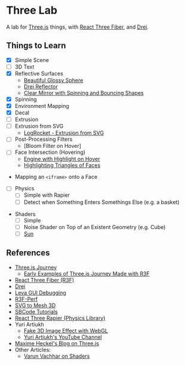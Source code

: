 # Three Lab

A lab for [Three.js](https://threejs.org/) things, with [React Three Fiber](https://docs.pmnd.rs/react-three-fiber/getting-started/introduction), and [Drei](https://github.com/pmndrs/drei).

## Things to Learn

- [x] Simple Scene
- [ ] 3D Text
- [x] Reflective Surfaces
  - [Beautiful Glossy Sphere](https://pierfrancesco-soffritti.medium.com/glossy-spheres-in-three-js-bfd2785d4857)
  - [Drei Reflector](https://onion2k.github.io/r3f-by-example/examples/other/reflector/)
  - [Clear Mirror with Spinning and Bouncing Shapes](https://threejs.org/examples/?q=mir#webgl_mirror)
- [x] Spinning
- [x] Environment Mapping
- [x] Decal
- [ ] Extrusion
- [ ] Extrusion from SVG
  - [LogRocket - Extrusion from SVG](https://blog.logrocket.com/bringing-svgs-three-js-svgloader/)
- [ ] Post-Processing Filters
  - [Bloom Filter on Hover]
- [ ] Face Intersection (Hovering)
  - [Engine with Highlight on Hover](https://codesandbox.io/p/sandbox/react-pp-outlines-nurp5t?file=%2Fsrc%2FEngine.js%3A33%2C10)
  - [Highlighting Triangles of Faces](https://jsfiddle.net/nkmqt3p2/)
- Mapping an `<iframe>` onto a Face
- [ ] Physics
  - [ ] Simple with Rapier
  - [ ] Detect when Something Enters Somethings Else (e.g. a basket)
- Shaders
  - [ ] Simple
  - [ ] Noise Shader on Top of an Existent Geometry (e.g. Cube)
  - [ ] [Sun](https://youtu.be/3krH52AhPqk)

## References

- [Three.js Journey](https://threejs-journey.com/#table-of-content)
  - [Early Examples of Three.js Journey Made with R3F](https://journey.pmnd.rs/)
- [React Three Fiber (R3F)](https://github.com/pmndrs/react-three-fiber)
- [Drei](https://github.com/pmndrs/drei?tab=readme-ov-file)
- [Leva GUI Debugging](https://github.com/pmndrs/leva)
- [R3F-Perf](https://github.com/utsuboco/r3f-perf)
- [SVG to Mesh 3D](https://github.com/mattdesl/svg-mesh-3d?tab=readme-ov-file)
- [SBCode Tutorials](https://sbcode.net/threejs/raycast-to-displacementmap/)
- [React Three Rapier (Physics Library)](https://github.com/pmndrs/react-three-rapier)
- Yuri Artiukh
  - [Fake 3D Image Effect with WebGL](https://github.com/akella/fake3d?tab=readme-ov-file)
  - [Yuri Artiukh's YouTube Channel](https://www.youtube.com/@akella_)
- [Maxime Heckel's Blog on Three.js](https://blog.maximeheckel.com/posts/the-magical-world-of-particles-with-react-three-fiber-and-shaders/)
- Other Articles:
  - [Varun Vachhar on Shaders](https://varun.ca/modular-webgl/)
